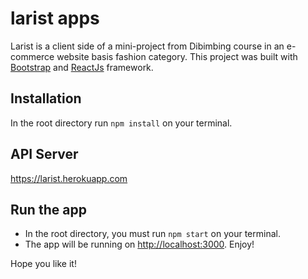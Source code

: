 # larist apps
Larist is a client side of a mini-project from Dibimbing course in an e-commerce website basis fashion category. This project was built with [Bootstrap](https://getbootstrap.com/) and [ReactJs](https://reactjs.org/) framework.

## Installation
In the root directory run `npm install` on your terminal.

## API Server
https://larist.herokuapp.com

## Run the app
- In the root directory, you must run `npm start` on your terminal.
- The app will be running on [http://localhost:3000](http://localhost:3000). Enjoy!

Hope you like it! 
